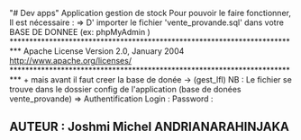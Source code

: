 "# Dev apps"
Application gestion de stock
Pour pouvoir le faire fonctionner, Il est nécessaire :
	=> D' importer le fichier 'vente_provande.sql' dans votre BASE DE DONNEE (ex: phpMyAdmin ) 
	**************************************************************************
	                            Apache License
                           Version 2.0, January 2004
                        http://www.apache.org/licenses/
    **************************************************************************
		+ mais avant il faut creer la base de donée -> (gest_lfl)
	NB : Le fichier se trouve dans le dossier config de l'application (base de donées vente_provande)
	=> Authentification
		Login : 
		Password : 
## AUTEUR : Joshmi Michel ANDRIANARAHINJAKA